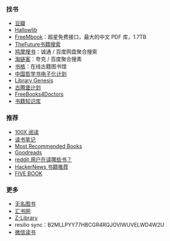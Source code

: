 ### 找书

- [豆瓣](https://www.douban.com/)
- [Hallowlib](https://bk.hallowlib.org/)
- [FreeMbook](https://freembook.com/)：超星免费接口，最大的中文 PDF 库，1.7TB
- [TheFuture书籍搜索](https://ebooks.pages.dev/)
- [鸠摩搜书](https://www.jiumodiary.com/)：诚通 / 百度网盘聚合搜索
- [淘链客](https://www.toplinks.cc/s/)：夸克 / 百度聚合搜素
- [书格](https://new.shuge.org/)：在线古籍图书馆
- [中国哲学书电子化计划](https://ctext.org/zh)
- [Library Genesis](http://libgen.rs)
- [古腾堡计划](http://www.gutenberg.org)
- [FreeBooks4Doctors](http://freebooks4doctors.com/)
- [书籍知识库](https://book.zhishikoo.com/)

### 推荐

- [100X 阅读](https://100x.today/)
- [读书笔记](https://reading.geek-docs.com/)
- [Most Recommended Books](https://mostrecommendedbooks.com/)
- [Goodreads](https://goodreads.com)
- [reddit 用户在读哪些书？](https://www.redditreads.com/)
- [HackerNews 书籍推荐](https://hacker-recommended-books.vercel.app/category/0/all-time/page/0/0)
- [FIVE BOOK ](https://fivebooks.com/)

### 更多

- [无名图书](https://www.book123.info/)
- [汇书网](https://www.huibooks.com/)
- [Z-Library](https://z-lib.is/)
- resilio sync：B2MLLPYY77HBCGR4RQJOVIWUVELWD4W2U
- [微信读书](https://weread.qq.com/)

<!-- 
- [LoreFree](https://ebook2.lorefree.com/)：去中心化图书馆 -->
